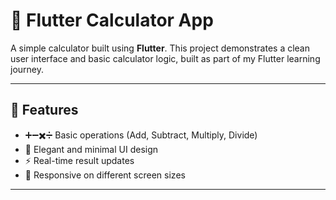 # 📱 Flutter Calculator App

A simple calculator built using **Flutter**. This project demonstrates a clean user interface and basic calculator logic, built as part of my Flutter learning journey.

---

## 🧠 Features

- ➕➖✖️➗ Basic operations (Add, Subtract, Multiply, Divide)
- 🧮 Elegant and minimal UI design
- ⚡ Real-time result updates
- 📱 Responsive on different screen sizes

---
